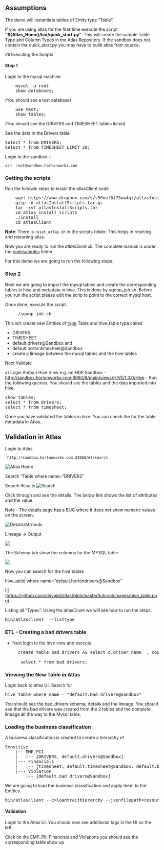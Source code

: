 ## Assumptions

The demo will instantiate tables of Entity type “Table”. 

If you are using atlas for the first time execute the script <strong>“${Atlas_Home}/bin/quick_start.py”</strong>. This will create the sample Table Type and Column Types in the Atlas Repository.
 If the sandbox does not contain the quick_start.py you may have to build atlas from source.




##Executing the Scripts

#### Step 1

Login to the mysql machine
<pre>
    mysql -u root
    show databases; 
</pre>
(You should see a test database)
<pre>
	use test;
	show tables; 
</pre>
(You should see the DRIVERS and TIMESHEET tables listed)

See the data in the Drivers table

<pre>
Select * from DRIVERS;
Select * from TIMESHEET LIMIT 20;
</pre>


Login to the sandbox :-

	ssh  root@sandbox.hortonworks.com

### Getting the scripts


Run the followin steps to install the atlasClient code

<pre>
	wget https://www.dropbox.com/s/s50nuf6i73uw4gt/atlasInstallScripts.tar.gz?dl=0 -O atlasInstallScripts.tar.gz
	gzip -d atlasInstallScripts.tar.gz
	tar -xvf atlasInstallScripts.tar
	cd atlas_install_scripts
	./install
	cd atlasClient
</pre>	
<strong>Note</strong>: There is <code>reset_atlas.sh</code> in the scripts folder. This helps in reseting and restarting atlas.

Now you are ready to run the <em>atlasClient</em> cli.  The complete manual is under the [codesamples](https://github.com/shivajid/atlas/tree/master/codesamples/atlas) folder.

For this demo we are going to run the following steps.

### Step 2

Next we are going to import the mysql tables and create the corresponding tables in hive and metadata in hive. This is done by sqoop_job.sh. Before you run the script please edit the scrip to point to the correct mysql host.

Once done, execute the script.

<pre>
	./sqoop_job.sh 
</pre>


This will create new Entities of [type](https://github.com/shivajid/atlas/blob/master/docs/TypeSystem.md) Table and hive_table type called 

* DRIVERS, 
* TIMESHEET 
* default.drivers@Sandbox and 
* default.hortontimesheet@Sandbox
* create a lineage between the mysql tables and the hive tables

Next Validate

a) Login Ambari Hive View
	e.g. on HDP Sandbox
	- http://sandbox.hortonworks.com:8080/#/main/views/HIVE/1.0.0/Hive
	- Run the following queries. You should see the tables and the data imported into hive.
	
<pre>
show tables;
select * from drivers;
select * from timesheet;
</pre> 

Once you have validated the tables in hive. You can check the for the table metadata in Atlas.



## Validation in Atlas

Login to Atlas
	
     http://sandbox.hortonworks.com:21000/#!/search
![Atlas Home](https://github.com/shivajid/atlas/blob/master/tutorial/images/AtlasHome.png)

Search 
“Table where name=”DRIVERS” 

Search Results
![Search](https://github.com/shivajid/atlas/blob/master/tutorial/images/Screen%20Shot%202015-07-09%20at%208.59.16%20AM.png)


Click through and see the details. The below link shows the list of attributes and the value. 

Note - The details page has a BUG where it does not show numeric values on the screen.


![Details/Attributs](https://github.com/shivajid/atlas/blob/master/tutorial/images/Screen%20Shot%202015-07-09%20at%209.15.12%20AM.png)

Lineage -> Output


![](https://github.com/shivajid/atlas/blob/master/tutorial/images/lineage.png)



The Schema tab show the columns for the MYSQL table




![](https://github.com/shivajid/atlas/blob/master/tutorial/images/schema.png)


Now you can search for the hive tables

hive_table where name=”default.hortondrivers@Sandbox”

![] (https://github.com/shivajid/atlas/blob/master/tutorial/images/hive_table.png)

Listing all “Types”. Using the atlasClient we will see how to run the steps.


<pre>
bin/atlasclient  --listtype
</pre>

### ETL - Creating a bad drivers table

* Next login to the hive view and execute
<pre>
     create table bad_drivers AS select d.driver_name  , count(d.driver_name)  from DRIVERS d, TIMESHEET t where d.driver_id = t.driver_id and  t.hours_logged > 60 group by d.driver_name;

      select * from bad_drivers;
</pre>

### Viewing the New Table in Atlas

Login back to atlas UI. Search for 

<pre>
hive_table where name = "default.bad_drivers@Sandbox"
</pre>

You should see the bad_drivers schema, details and the lineage. You should see that the bad drivers was created from the 2 tables and the complete lineage all the way to the Mysql table.

### Loading the business classification

A business classification is created to create a hierarchy of 
<pre>
Sensitive
	|-- EMP_PII
	|	|-- [DRIVERS, default.drivers@Sandbox]
	|--- Financials
	|	|-- [timesheet, default.timesheet@Sandbox, default.bad_drivers@Sandbox]
	|--- Violation
		|-- [default.bad_drivers@Sandbox]
</pre>	

We are going to load the business classification and apply them to the Entities.
<pre>
bin/atlasclient --c=loadtraithierarchy --jsonfilepath=resources/SensitivityHierarchy.json
</pre>

#### Validation

Login to the Atlas UI. You should now see additional tags in the UI on the left. 

Click on the EMP_PII, Financials and Violations you should see the corresponding table show up
